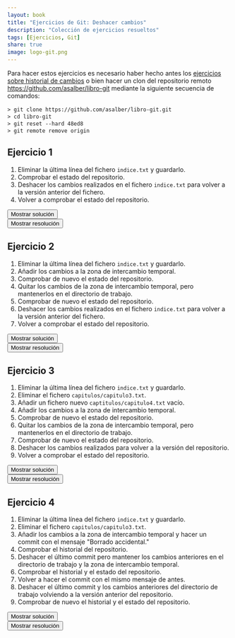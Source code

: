 ```yaml
---
layout: book
title: "Ejercicios de Git: Deshacer cambios"
description: "Colección de ejercicios resueltos"
tags: [Ejercicios, Git]
share: true
image: logo-git.png
---
```


<i class="fas fa-exclamation-triangle" style="color:red"></i> Para hacer estos ejercicios es necesario haber hecho antes los [ejercicios sobre historial de cambios](/git/ejercicios/historial-cambios.html) o bien hacer un clon del repositorio remoto https://github.com/asalber/libro-git mediante la siguiente secuencia de comandos:

```
> git clone https://github.com/asalber/libro-git.git
> cd libro-git
> git reset --hard 48ed8
> git remote remove origin
```

## Ejercicio 1
1. Eliminar la última línea del fichero `indice.txt` y guardarlo.
2. Comprobar el estado del repositorio.
3. Deshacer los cambios realizados en el fichero `indice.txt` para volver a la versión anterior del fichero.
4. Volver a comprobar el estado del repositorio.

<div><button class="solution">Mostrar solución</button></div>
<div id="solution" style="display: none">
<pre class="highlight"><code>&gt; nano indice.txt
# Eliminar la última línea y guardar el fichero.
&gt; git status
&gt; git checkout -- indice.txt
&gt; git status
</code></pre>
</div>

<div><button class="resolution">Mostrar resolución</button></div>
<div id="resolution" style="display: none">
<img src="soluciones/deshacer-cambios/ejercicio1.gif" />
</div>

## Ejercicio 2

1. Eliminar la última línea del fichero `indice.txt` y guardarlo.
2. Añadir los cambios a la zona de intercambio temporal.
3. Comprobar de nuevo el estado del repositorio.
4. Quitar los cambios de la zona de intercambio temporal, pero mantenerlos en el directorio de trabajo.
5. Comprobar de nuevo el estado del repositorio.
6. Deshacer los cambios realizados en el fichero `indice.txt` para volver a la versión anterior del fichero.
7. Volver a comprobar el estado del repositorio.

<div><button class="solution">Mostrar solución</button></div>
<div id="solution" style="display: none">
<pre class="highlight"><code>&gt; nano indice.txt
# Eliminar la última línea y guardar el fichero.
&gt; git add .
&gt; git status
&gt; git reset indice.txt
&gt; git status
&gt; git checkout -- indice.txt
&gt; git status
</code></pre>
</div>

<div><button class="resolution">Mostrar resolución</button></div>
<div id="resolution" style="display: none">
<img src="soluciones/deshacer-cambios/ejercicio2.gif" />
</div>

## Ejercicio 3

1. Eliminar la última línea del fichero `indice.txt` y guardarlo.
2. Eliminar el fichero `capitulos/capitulo3.txt`.
3. Añadir un fichero nuevo `captitulos/capitulo4.txt` vacío.
4. Añadir los cambios a la zona de intercambio temporal.
5. Comprobar de nuevo el estado del repositorio.
6. Quitar los cambios de la zona de intercambio temporal, pero mantenerlos en el directorio de trabajo.
7. Comprobar de nuevo el estado del repositorio.
8. Deshacer los cambios realizados para volver a la versión del repositorio.
9. Volver a comprobar el estado del repositorio.

<div><button class="solution">Mostrar solución</button></div>
<div id="solution" style="display: none">
<pre class="highlight"><code>&gt; nano indice.txt
# Eliminar la última línea y guardar el fichero.
&gt; rm capitulos/capitulo3.txt
&gt; touch capitulos/capitulo4.txt
&gt; git add .
&gt; git status
&gt; git reset
&gt; git status
&gt; git checkout -- .
&gt; git status
&gt; git clean -f
&gt; git status
</code></pre>
</div>

<div><button class="resolution">Mostrar resolución</button></div>
<div id="resolution" style="display: none">
<img src="soluciones/deshacer-cambios/ejercicio3.gif" />
</div>

## Ejercicio 4

1. Eliminar la última línea del fichero `indice.txt` y guardarlo.
2. Eliminar el fichero `capitulos/capitulo3.txt`.
3. Añadir los cambios a la zona de intercambio temporal y hacer un commit con el mensaje "Borrado accidental."
4. Comprobar el historial del repositorio.
5. Deshacer el último commit pero mantener los cambios anteriores en el directorio de trabajo y la zona de intercambio temporal.
6. Comprobar el historial y el estado del repositorio.
7. Volver a hacer el commit con el mismo mensaje de antes.
8. Deshacer el último commit y los cambios anteriores del directorio de trabajo volviendo a la versión anterior del repositorio.
9. Comprobar de nuevo el historial y el estado del repositorio.

<div><button class="solution">Mostrar solución</button></div>
<div id="solution" style="display: none">
<pre class="highlight"><code>&gt; nano indice.txt
# Eliminar la última línea y guardar el fichero.
&gt; rm capitulos/capitulo3.txt
&gt; git commit -a "Borrado accidental."
&gt; git status
&gt; git log
&gt; git reset --soft HEAD~1
&gt; git status
&gt; git commit -m "Borrado accidental."
&gt; git status
&gt; git log
&gt; git reset --hard HEAD~1
&gt; git log
&gt; git status
</code></pre>
</div>
<div><button class="resolution">Mostrar resolución</button></div>
<div id="resolution" style="display: none">
<img src="soluciones/deshacer-cambios/ejercicio4.gif" />
</div>

